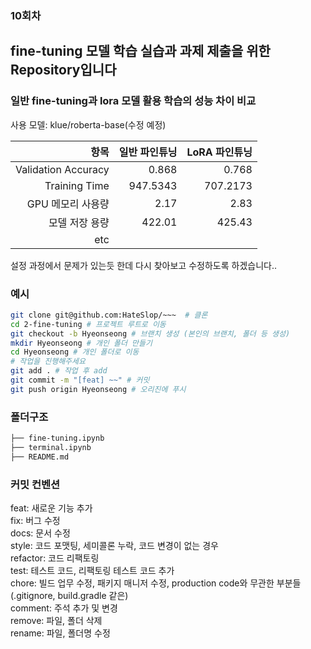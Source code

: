 ### 10회차
## fine-tuning 모델 학습 실습과 과제 제출을 위한 Repository입니다 

### 일반 fine-tuning과 lora 모델 활용 학습의 성능 차이 비교
사용 모델: klue/roberta-base(수정 예정)

|항목|일반 파인튜닝|LoRA 파인튜닝|
|---:|---:|---:|
|Validation Accuracy|0.868|0.768|
|Training Time|947.5343|707.2173|
|GPU 메모리 사용량|2.17|2.83|
|모델 저장 용량|422.01|425.43|
|etc|
설정 과정에서 문제가 있는듯 한데 다시 찾아보고 수정하도록 하겠습니다..

### 예시 

```bash
git clone git@github.com:HateSlop/~~~  # 클론
cd 2-fine-tuning # 프로젝트 루트로 이동
git checkout -b Hyeonseong # 브랜치 생성 (본인의 브랜치, 폴더 등 생성)
mkdir Hyeonseong # 개인 폴더 만들기
cd Hyeonseong # 개인 폴더로 이동
# 작업을 진행해주세요
git add . # 작업 후 add
git commit -m "[feat] ~~" # 커밋
git push origin Hyeonseong # 오리진에 푸시
```

### 폴더구조
```bash
├── fine-tuning.ipynb
├── terminal.ipynb
├── README.md
```

### 커밋 컨벤션

feat: 새로운 기능 추가  
fix: 버그 수정  
docs: 문서 수정  
style: 코드 포맷팅, 세미콜론 누락, 코드 변경이 없는 경우  
refactor: 코드 리팩토링  
test: 테스트 코드, 리팩토링 테스트 코드 추가  
chore: 빌드 업무 수정, 패키지 매니저 수정, production code와 무관한 부분들 (.gitignore, build.gradle 같은)  
comment: 주석 추가 및 변경  
remove: 파일, 폴더 삭제  
rename: 파일, 폴더명 수정
